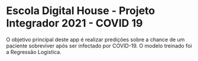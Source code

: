 # Escola Digital House - Projeto Integrador 2021 - COVID 19
O objetivo principal deste app é realizar predições sobre a chance de um paciente sobreviver após ser infectado por COVID-19.
O modelo treinado foi a Regressão Logistica.

